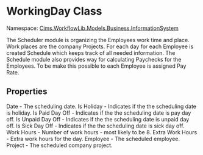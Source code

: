 # WorkingDay Class 

Namespace: [Cims.WorkflowLib.Models.Business.InformationSystem](Cims.WorkflowLib.Models.Business.InformationSystem.md)

The Scheduler module is organizing the Employees work time and place. Work places are the company Projects. For each day for each Employee is created Schedule which keeps track of all needed information. The Schedule module also provides way for calculating Paychecks for the Employees. To be make this possible to each Employee is assigned Pay Rate.

## Properties 

Date - The scheduling date.
Is Holiday - Indicates if the the scheduling date is holiday.
Is Paid Day Off - Indicates if the the scheduling date is pay day off.
Is Unpaid Day Off - Indicates if the the scheduling date is unpaid day off.
Is Sick Day Off - Indicates if the the scheduling date is sick day off.
Work Hours - Number of work hours - most likely to be 8.
Extra Work Hours - Extra work hours for the day.
Employee - The scheduled employee.
Project - The scheduled company project.
